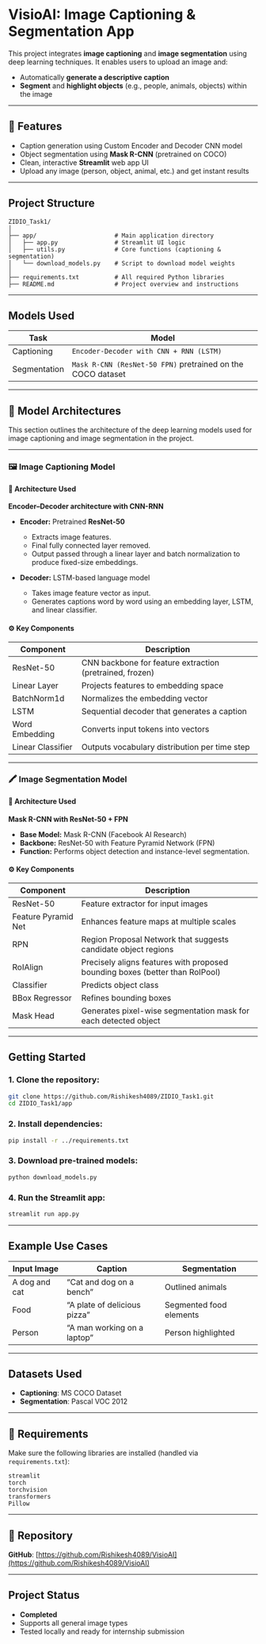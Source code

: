 
# VisioAI: Image Captioning & Segmentation App

This project integrates **image captioning** and **image segmentation** using deep learning techniques. It enables users to upload an image and:

- Automatically **generate a descriptive caption**
- **Segment** and **highlight objects** (e.g., people, animals, objects) within the image

---

## 🔧 Features

- Caption generation using Custom Encoder and Decoder CNN model
- Object segmentation using **Mask R-CNN** (pretrained on COCO)
- Clean, interactive **Streamlit** web app UI
- Upload any image (person, object, animal, etc.) and get instant results

---

## Project Structure

```
ZIDIO_Task1/
│
├── app/                      # Main application directory
│   ├── app.py                # Streamlit UI logic
│   ├── utils.py              # Core functions (captioning & segmentation)
│   └── download_models.py    # Script to download model weights
│
├── requirements.txt          # All required Python libraries
├── README.md                 # Project overview and instructions
```

---

## Models Used

| Task         | Model                                                                                                      |
|--------------|------------------------------------------------------------------------------------------------------------|
| Captioning   | `Encoder-Decoder with CNN + RNN (LSTM)`                                                                    |
| Segmentation | `Mask R-CNN (ResNet-50 FPN)` pretrained on the COCO dataset                                                |

---

## 🧠 Model Architectures

This section outlines the architecture of the deep learning models used for image captioning and image segmentation in the project.

---

### 🖼️ Image Captioning Model

#### 📌 **Architecture Used**  
**Encoder–Decoder architecture with CNN-RNN**

- **Encoder:** Pretrained **ResNet-50**
  - Extracts image features.
  - Final fully connected layer removed.
  - Output passed through a linear layer and batch normalization to produce fixed-size embeddings.
  
- **Decoder:** LSTM-based language model
  - Takes image feature vector as input.
  - Generates captions word by word using an embedding layer, LSTM, and linear classifier.

#### ⚙️ **Key Components**

| Component        | Description                                                                 |
|------------------|-----------------------------------------------------------------------------|
| ResNet-50        | CNN backbone for feature extraction (pretrained, frozen)                    |
| Linear Layer     | Projects features to embedding space                                        |
| BatchNorm1d      | Normalizes the embedding vector                                             |
| LSTM             | Sequential decoder that generates a caption                                |
| Word Embedding   | Converts input tokens into vectors                                          |
| Linear Classifier| Outputs vocabulary distribution per time step                              |

---

### 🖍️ Image Segmentation Model

#### 📌 **Architecture Used**  
**Mask R-CNN with ResNet-50 + FPN**

- **Base Model:** Mask R-CNN (Facebook AI Research)
- **Backbone:** ResNet-50 with Feature Pyramid Network (FPN)
- **Function:** Performs object detection and instance-level segmentation.

#### ⚙️ **Key Components**

| Component          | Description                                                                   |
|--------------------|-------------------------------------------------------------------------------|
| ResNet-50          | Feature extractor for input images                                            |
| Feature Pyramid Net| Enhances feature maps at multiple scales                                      |
| RPN                | Region Proposal Network that suggests candidate object regions                |
| RoIAlign           | Precisely aligns features with proposed bounding boxes (better than RoIPool) |
| Classifier         | Predicts object class                                                         |
| BBox Regressor     | Refines bounding boxes                                                        |
| Mask Head          | Generates pixel-wise segmentation mask for each detected object               |



---



## Getting Started

### 1. Clone the repository:
```bash
git clone https://github.com/Rishikesh4089/ZIDIO_Task1.git
cd ZIDIO_Task1/app
```

### 2. Install dependencies:
```bash
pip install -r ../requirements.txt
```

### 3. Download pre-trained models:
```bash
python download_models.py
```

### 4. Run the Streamlit app:
```bash
streamlit run app.py
```

---

## Example Use Cases

| Input Image   | Caption                        | Segmentation              |
|---------------|--------------------------------|---------------------------|
| A dog and cat | “Cat and dog on a bench”       | Outlined animals          |
| Food          | “A plate of delicious pizza”   | Segmented food elements   |
| Person        | “A man working on a laptop”    | Person highlighted        |

---

## Datasets Used

- **Captioning**: MS COCO Dataset  
- **Segmentation**: Pascal VOC 2012

---

## 📄 Requirements

Make sure the following libraries are installed (handled via `requirements.txt`):
```
streamlit
torch
torchvision
transformers
Pillow
```

---

## 🔗 Repository

**GitHub**: [https://github.com/Rishikesh4089/VisioAI](https://github.com/Rishikesh4089/VisioAI)

---

## Project Status

- **Completed**
- Supports all general image types
- Tested locally and ready for internship submission
